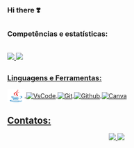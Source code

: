 ### Hi there ❣️

<!--
- 🔭 I’m currently working on dressmaking
- 🌱 I’m currently learning ...
- 👯 I’m looking to collaborate on ...
- 🤔 I’m looking for help with ...
- ⚡ Fun fact:♍️ 
-->
##
  ### Competências e estatísticas:
  <a href="https://github.com/leticialob"><br>
  <img height="150em" src="https://github-readme-stats.vercel.app/api?username=leticialob&show_icons=true&theme=midnight-purple&include_all_commits=true&count_private=true"/>
  <img height="150em" src="https://github-readme-stats.vercel.app/api/top-langs/?username=leticialob&layout=compact&langs_count=7&theme=midnight-purple"/>
</div>
    
##
  ### Linguagens e Ferramentas:

  <img align="center" alt="Java" height="30" width="40" src="https://raw.githubusercontent.com/devicons/devicon/master/icons/java/java-original.svg" />
  <img align="center" alt="VsCode" height="30" width="40" src="https://cdn.jsdelivr.net/gh/devicons/devicon/icons/vscode/vscode-original.svg">
  <img align="center" alt="Git" height="30" width="40" src="https://cdn.jsdelivr.net/gh/devicons/devicon/icons/git/git-original.svg">
  <img align="center" alt="Github" height="30" width="40" src="https://cdn.jsdelivr.net/gh/devicons/devicon/icons/github/github-original.svg">
  <img align="center" alt="Canva" height="30" width="40" src="https://cdn.jsdelivr.net/gh/devicons/devicon/icons/canva/canva-original.svg" />
</div>
  
## Contatos:
<div align="center"> 
  <a href = "mailto:leticia_gt.17@hotmail.com"><img src="https://img.shields.io/badge/Microsoft_Outlook-0078D4?style=for-the-badge&logo=microsoft-outlook&logoColor=white"" target="_blank"</a>
  <a href="https://www.linkedin.com/in/leticia-lima-carvalho-80ba8b1b7/" target="_blank"><img src="https://img.shields.io/badge/-LinkedIn-%230077B5?style=for-the-badge&logo=linkedin&logoColor=white" target="_blank"></a> 
</div>
